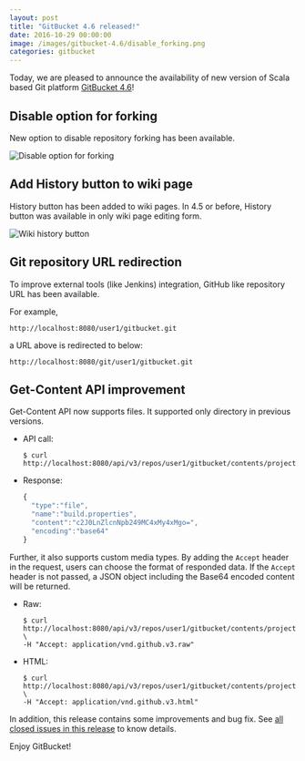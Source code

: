 ```yaml
---
layout: post
title: "GitBucket 4.6 released!"
date: 2016-10-29 00:00:00
image: /images/gitbucket-4.6/disable_forking.png
categories: gitbucket
---
```


Today, we are pleased to announce the availability of new version of Scala based Git platform [GitBucket 4.6](https://github.com/gitbucket/gitbucket/releases/tag/4.6)!

## Disable option for forking

New option to disable repository forking has been available.

![Disable option for forking]({{site.baseurl}}/images/gitbucket-4.6/disable_forking.png)

## Add History button to wiki page

History button has been added to wiki pages. In 4.5 or before, History button was available in only wiki page editing form.

![Wiki history button]({{site.baseurl}}/images/gitbucket-4.6/wiki_history.png)

## Git repository URL redirection

To improve external tools (like Jenkins) integration, GitHub like repository URL has been available.

For example,

```
http://localhost:8080/user1/gitbucket.git
```

a URL above is redirected to below:

```
http://localhost:8080/git/user1/gitbucket.git
```

## Get-Content API improvement

Get-Content API now supports files. It supported only directory in previous versions.

- API call:

  ```
  $ curl http://localhost:8080/api/v3/repos/user1/gitbucket/contents/project/build.properties
  ```

- Response:

  ```javascript
  {
    "type":"file",
    "name":"build.properties",
    "content":"c2J0LnZlcnNpb249MC4xMy4xMgo=",
    "encoding":"base64"
  }
  ```

Further, it also supports custom media types. By adding the `Accept` header in the request, users can choose the format of responded data. If the `Accept` header is not passed, a JSON object including the Base64 encoded content will be returned.

- Raw:

  ```
  $ curl http://localhost:8080/api/v3/repos/user1/gitbucket/contents/project/build.properties \
  -H "Accept: application/vnd.github.v3.raw"
  ```

- HTML:

  ```
  $ curl http://localhost:8080/api/v3/repos/user1/gitbucket/contents/project/build.properties \
  -H "Accept: application/vnd.github.v3.html"
  ```

In addition, this release contains some improvements and bug fix. See [all closed issues in this release](https://github.com/gitbucket/gitbucket/issues?q=is%3Aclosed+milestone%3A4.6) to know details.

Enjoy GitBucket!

